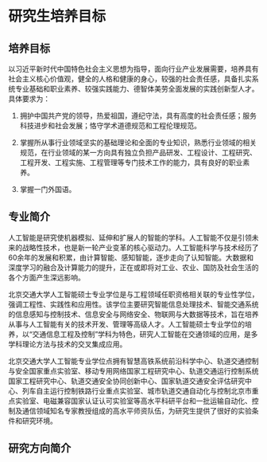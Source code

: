 # 研究生培养目标

## 培养目标

以习近平新时代中国特色社会主义思想为指导，面向行业产业发展需要，培养具有社会主义核心价值观，健全的人格和健康的身心，较强的社会责任感，具备扎实系统专业基础和职业素养、较强实践能力、德智体美劳全面发展的实践创新型人才。具体要求为：

1. 拥护中国共产党的领导，热爱祖国，遵纪守法，具有高度的社会责任感；服务科技进步和社会发展；恪守学术道德规范和工程伦理规范。

2. 掌握所从事行业领域坚实的基础理论和全面的专业知识，熟悉行业领域的相关规范，在行业领域的某一方向具有独立负担产品研发、工程设计、工程研究、工程开发、工程实施、工程管理等专门技术工作的能力，具有良好的职业素养。

3. 掌握一门外国语。

## 专业简介

人工智能是研究使机器模拟、延伸和扩展人的智能的学科。人工智能不仅是引领未来的战略性技术，也是新一轮产业变革的核心驱动力。人工智能科学与技术经历了60余年的发展和积累，由计算智能、感知智能，逐步走向了认知智能。大数据和深度学习的融合及计算能力的提升，正在或即将对工业、农业、国防及社会生活的各个方面产生深远影响。

北京交通大学人工智能硕士专业学位是与工程领域任职资格相关联的专业性学位，强调工程性、实践性和应用性。该学位主要研究智能信息处理技术、智能交通系统的信息感知与控制技术、信息安全与网络安全、物联网与大数据等技术，旨在培养从事与人工智能有关的技术开发、管理等高级人才。人工智能硕士专业学位的培养，以“交通信息工程及控制”学科为特色，研究人工智能在交通领域的应用，是多学科理论方法与技术的交叉集成应用。

北京交通大学人工智能专业学位点拥有智慧高铁系统前沿科学中心、轨道交通控制与安全国家重点实验室、移动专用网络国家工程研究中心、轨道交通运行控制系统国家工程研究中心、轨道交通安全协同创新中心、国家轨道交通安全评估研究中心、列车自主运行控制铁路行业重点实验室、城市轨道交通自动化与控制北京市重点实验室、电磁兼容国家认证认可实验室等高水平科研平台和一批运输自动化、控制及通信领域知名专家教授组成的高水平师资队伍，为研究生提供了很好的实验条件和研究环境。

## 研究方向简介
